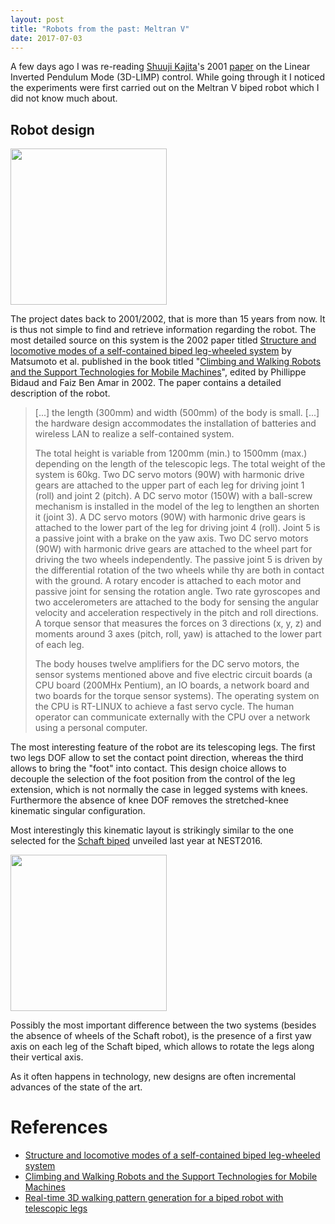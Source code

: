 ```yaml
---
layout: post
title: "Robots from the past: Meltran V"
date: 2017-07-03
---
```


A few days ago I was re-reading [Shuuji Kajita](https://staff.aist.go.jp/s.kajita/index-e.html)'s 2001 [paper][kajita_01] on the Linear Inverted Pendulum Mode (3D-LIMP) control.
While going through it I noticed the experiments were first carried out on the Meltran V biped robot which I did not know much about.

## Robot design

<img src='{{ site.url}}/asset-bank/meltran-v_col1.jpg' height='250pt'/>

The project dates back to 2001/2002, that is more than 15 years from now.
It is thus not simple to find and retrieve information regarding the robot.
The most detailed source on this system is the 2002 paper titled [Structure and locomotive modes of a self-contained biped leg-wheeled system][matsumoto_02] by Matsumoto et al. published in the book titled "[Climbing and Walking Robots and the Support Technologies for Mobile Machines][bidaud_02]", edited by Phillippe Bidaud and Faiz Ben Amar in 2002.
The paper contains a detailed description of the robot.

> [...] the length (300mm) and width (500mm) of the body is small.
[...] the hardware design accommodates the installation of batteries and wireless LAN to realize a self-contained system.
>
>The total height is variable from 1200mm (min.) to 1500mm (max.) depending on the length of the telescopic legs. The total weight of the system is 60kg. Two DC servo motors (90W) with harmonic drive gears are attached to the upper part of each leg for driving joint 1 (roll) and joint 2 (pitch). A DC servo motor (150W) with a ball-screw mechanism is installed in the model of the leg to lengthen an shorten it (joint 3).
A DC servo motors (90W) with harmonic drive gears is attached to the lower part of the leg for driving joint 4 (roll). Joint 5 is a passive joint with a brake on the yaw axis. Two DC servo motors (90W) with harmonic drive gears are attached to the wheel part for driving the two wheels independently. The passive joint 5 is driven by the differential rotation of the two wheels while thy are both in contact with the ground. A rotary encoder is attached to each motor and passive joint for sensing the rotation angle. Two rate gyroscopes and two accelerometers are attached to the body for sensing the angular velocity and acceleration respectively in the pitch and roll directions. A torque sensor that measures the forces on 3 directions (x, y, z) and moments around 3 axes (pitch, roll, yaw) is attached to the lower part of each leg.
>
> The body houses twelve amplifiers for the DC servo motors, the sensor systems mentioned above and five electric circuit boards (a CPU board (200MHx Pentium), an IO boards, a network board and two boards for the torque sensor systems). The operating system on the CPU is RT-LINUX to achieve a fast servo cycle. The human operator can communicate externally with the CPU over a network using a personal computer.

The most interesting feature of the robot are its telescoping legs. The first two legs DOF allow to set the contact point direction, whereas the third allows to bring the "foot" into contact.
This design choice allows to decouple the selection of the foot position from the control of the leg extension, which is not normally the case in legged systems with knees.
Furthermore the absence of knee DOF removes the stretched-knee kinematic singular configuration.

Most interestingly this kinematic layout is strikingly similar to the one selected for the [Schaft biped](https://www.youtube.com/watch?v=iyZE0psQsX0) unveiled last year at NEST2016.

<img src='{{ site.url}}/asset-bank/shaft_robot_biped_robot_2_col3.jpg' height='250pt'/>

Possibly the most important difference between the two systems (besides the absence of wheels of the Schaft robot), is the presence of a first yaw axis on each leg of the Schaft biped, which allows to rotate the legs along their vertical axis.

As it often happens in technology, new designs are often incremental advances of the state of the art.

# References

[matsumoto_02]: https://books.google.it/books?id=RgijWINs7V8C&pg=PA299&lpg=PA299&dq=Structure+and+locomotion+modes+of+a+self-contained+biped+leg-wheeled+system&source=bl&ots=qF1o4pLA_o&sig=fopePz0tuasODVA0IczgKXx2BVo&hl=en&sa=X&ved=0ahUKEwjUieOUyOzUAhWEJhoKHYxhCOMQ6AEIJDAB#v=onepage&q=Structure%20and%20locomotion%20modes%20of%20a%20self-contained%20biped%20leg-wheeled%20system&f=false
[bidaud_02]: http://eu.wiley.com/WileyCDA/WileyTitle/productCd-1860583806.html
[kajita_01]: http://ieeexplore.ieee.org/abstract/document/932965/


- [Structure and locomotive modes of a self-contained biped leg-wheeled system][matsumoto_02]
- [Climbing and Walking Robots and the Support Technologies for Mobile Machines][bidaud_02]
- [Real-time 3D walking pattern generation for a biped robot with telescopic legs][kajita_01]
